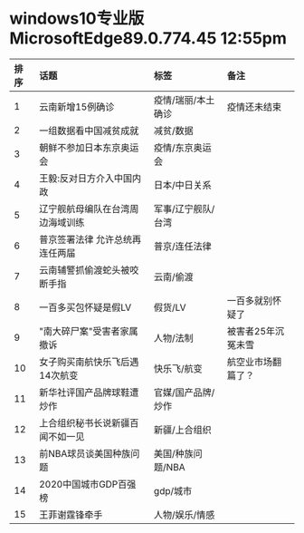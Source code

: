# windows10专业版 MicrosoftEdge89.0.774.45 12:55pm

|排序|话题|标签|备注|
|:-|:-|:-|:-|
|1|云南新增15例确诊|疫情/瑞丽/本土确诊|疫情还未结束|
|2|一组数据看中国减贫成就|减贫/数据||
|3|朝鲜不参加日本东京奥运会|疫情/东京奥运会||
|4|王毅:反对日方介入中国内政|日本/中日关系||
|5|辽宁舰航母编队在台湾周边海域训练|军事/辽宁舰队/台湾||
|6|普京签署法律 允许总统再连任两届|普京/连任法律||
|7|云南辅警抓偷渡蛇头被咬断手指|云南/偷渡||
|8|一百多买包怀疑是假LV|假货/LV|一百多就别怀疑了|
|9|"南大碎尸案"受害者家属撤诉|人物/法制|被害者25年沉冤未雪|
|10|女子购买南航快乐飞后遇14次航变|快乐飞/航变|航空业市场翻篇了？|
|11|新华社评国产品牌球鞋遭炒作|官媒/国产品牌/炒作||
|12|上合组织秘书长说新疆百闻不如一见|新疆/上合组织||
|13|前NBA球员谈美国种族问题|美国/种族问题/NBA||
|14|2020中国城市GDP百强榜|gdp/城市||
|15|王菲谢霆锋牵手|人物/娱乐/情感||
